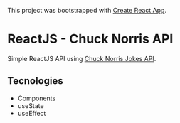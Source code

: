 This project was bootstrapped with [Create React App](https://github.com/facebook/create-react-app).

# ReactJS - Chuck Norris API

Simple ReactJS API using [Chuck Norris Jokes API](https://api.chucknorris.io).

## Tecnologies
- Components
- useState
- useEffect